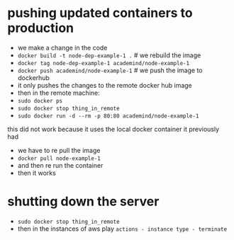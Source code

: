 # pushing updated containers to production

- we make a change in the code
- `docker build -t node-dep-example-1 .` # we rebuild the image
- `docker tag node-dep-example-1 academind/node-example-1`
- `docker push academind/node-example-1` # we push the image to dockerhub
- it only pushes the changes to the remote docker hub image
- then in the remote machine:
- `sudo docker ps`
- `sudo docker stop thing_in_remote`
- `sudo docker run -d --rm -p 80:80 academind/node-example-1`

this did not work because it uses the local docker container it previously had

- we have to re pull the image
- `docker pull node-example-1`
- and then re run the container
- then it works

# shutting down the server

- `sudo docker stop thing_in_remote`
- then in the instances of aws play `actions - instance type - terminate`